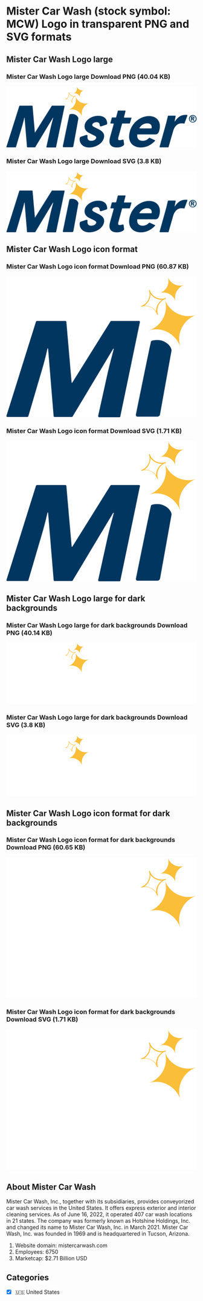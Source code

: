 # Mister Car Wash (stock symbol: MCW) Logo in transparent PNG and SVG formats

## Mister Car Wash Logo large

### Mister Car Wash Logo large Download PNG (40.04 KB)

![Mister Car Wash Logo large Download PNG (40.04 KB)](/img/orig/MCW_BIG-e3be7931.png)

### Mister Car Wash Logo large Download SVG (3.8 KB)

![Mister Car Wash Logo large Download SVG (3.8 KB)](/img/orig/MCW_BIG-bdf062d3.svg)

## Mister Car Wash Logo icon format

### Mister Car Wash Logo icon format Download PNG (60.87 KB)

![Mister Car Wash Logo icon format Download PNG (60.87 KB)](/img/orig/MCW-7117411a.png)

### Mister Car Wash Logo icon format Download SVG (1.71 KB)

![Mister Car Wash Logo icon format Download SVG (1.71 KB)](/img/orig/MCW-4a3e057b.svg)

## Mister Car Wash Logo large for dark backgrounds

### Mister Car Wash Logo large for dark backgrounds Download PNG (40.14 KB)

![Mister Car Wash Logo large for dark backgrounds Download PNG (40.14 KB)](/img/orig/MCW_BIG.D-b351cd6d.png)

### Mister Car Wash Logo large for dark backgrounds Download SVG (3.8 KB)

![Mister Car Wash Logo large for dark backgrounds Download SVG (3.8 KB)](/img/orig/MCW_BIG.D-1d901cec.svg)

## Mister Car Wash Logo icon format for dark backgrounds

### Mister Car Wash Logo icon format for dark backgrounds Download PNG (60.65 KB)

![Mister Car Wash Logo icon format for dark backgrounds Download PNG (60.65 KB)](/img/orig/MCW.D-5e4e8eb0.png)

### Mister Car Wash Logo icon format for dark backgrounds Download SVG (1.71 KB)

![Mister Car Wash Logo icon format for dark backgrounds Download SVG (1.71 KB)](/img/orig/MCW.D-da3d37a4.svg)

## About Mister Car Wash

Mister Car Wash, Inc., together with its subsidiaries, provides conveyorized car wash services in the United States. It offers express exterior and interior cleaning services. As of June 16, 2022, it operated 407 car wash locations in 21 states. The company was formerly known as Hotshine Holdings, Inc. and changed its name to Mister Car Wash, Inc. in March 2021. Mister Car Wash, Inc. was founded in 1969 and is headquartered in Tucson, Arizona.

1. Website domain: mistercarwash.com
2. Employees: 6750
3. Marketcap: $2.71 Billion USD


## Categories
- [x] 🇺🇸 United States
